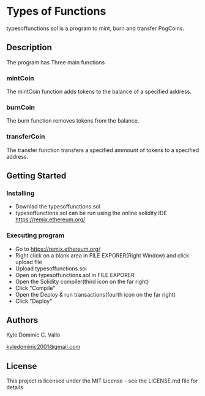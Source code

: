 # Types of Functions

typesoffunctions.sol is a program to mint, burn and transfer PogCoins.

## Description

The program has Three main functions
### mintCoin
The mintCoin function adds tokens to the balance of a specified address.
### burnCoin
The burn function removes tokens from the balance.
### transferCoin
The transfer function transfers a specified ammount of tokens to a specified address.

## Getting Started

### Installing

* Downlad the typesoffunctions.sol
* typesoffunctions.sol can be run using the online solidity IDE https://remix.ethereum.org/

### Executing program

* Go to https://remix.ethereum.org/
* Right click on a blank area in FILE EXPORER(Right Window) and click upload file
* Upload typesoffunctions.sol
* Open on typesoffunctions.sol in FILE EXPORER
* Open the Solidity compiler(third icon on the far right)
* Click "Compile"
* Open the Deploy & run transactions(fourth icon on the far right)
* Click "Deploy"

## Authors

Kyle Dominic C. Vallo

kyledominic2001@gmail.com

## License

This project is licensed under the MIT License - see the LICENSE.md file for details
